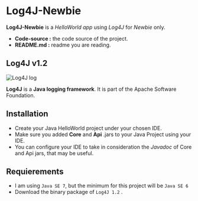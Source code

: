 # Log4J-Newbie

**Log4J-Newbie** is a _HelloWorld app_ using _Log4J_ for _Newbie_ only. 

* **Code-source :** the code source of the project. 
* **README.md :** readme you are reading.

## Log4J v1.2


![Log4J log](http://logging.apache.org/log4j/2.x/images/logo.jpg)


**Log4J** is a **Java logging framework**. It is part of the Apache Software Foundation.


Installation
------------

- Create your Java  HelloWorld project under your chosen IDE.  
- Make sure you added **Core** and **Api** .jars to your Java Project using your IDE.
- You can configure your IDE to take in consideration the *Javadoc* of Core and Api jars, that may be useful.


Requierements
-------------

- I am using `Java SE 7`, but the minimum for this project will be `Java SE 6` 
- Download the binary package of `Log4J 1.2` .
